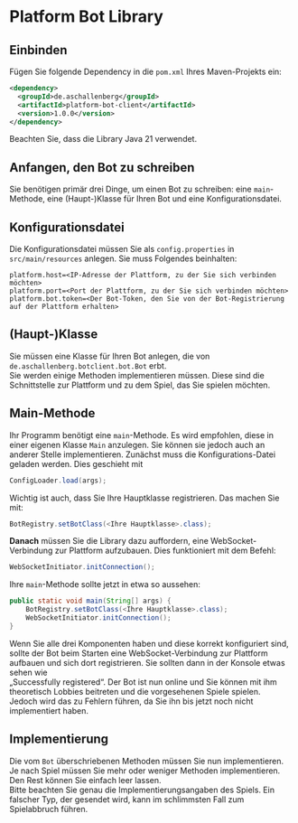 
# Platform Bot Library

## Einbinden  
Fügen Sie folgende Dependency in die `pom.xml` Ihres Maven-Projekts ein:

```xml
<dependency>
  <groupId>de.aschallenberg</groupId>
  <artifactId>platform-bot-client</artifactId>
  <version>1.0.0</version>
</dependency>
```

Beachten Sie, dass die Library Java 21 verwendet.

## Anfangen, den Bot zu schreiben

Sie benötigen primär drei Dinge, um einen Bot zu schreiben: eine `main`-Methode, eine (Haupt-)Klasse für Ihren Bot und eine Konfigurationsdatei.

## Konfigurationsdatei  
Die Konfigurationsdatei müssen Sie als `config.properties` in `src/main/resources` anlegen. Sie muss Folgendes beinhalten:

```
platform.host=<IP-Adresse der Plattform, zu der Sie sich verbinden möchten>
platform.port=<Port der Plattform, zu der Sie sich verbinden möchten>
platform.bot.token=<Der Bot-Token, den Sie von der Bot-Registrierung auf der Plattform erhalten>
```

## (Haupt-)Klasse  
Sie müssen eine Klasse für Ihren Bot anlegen, die von `de.aschallenberg.botclient.bot.Bot` erbt.  
Sie werden einige Methoden implementieren müssen. Diese sind die Schnittstelle zur Plattform und zu dem Spiel, das Sie spielen möchten.

## Main-Methode  
Ihr Programm benötigt eine `main`-Methode. Es wird empfohlen, diese in einer eigenen Klasse `Main` anzulegen. Sie können sie jedoch auch an anderer Stelle implementieren. Zunächst muss die Konfigurations-Datei geladen werden. Dies geschieht mit

```java
ConfigLoader.load(args);

```
Wichtig ist auch, dass Sie Ihre Hauptklasse registrieren. Das machen Sie mit:

```java
BotRegistry.setBotClass(<Ihre Hauptklasse>.class);
```

**Danach** müssen Sie die Library dazu auffordern, eine WebSocket-Verbindung zur Plattform aufzubauen. Dies funktioniert mit dem Befehl:

```java
WebSocketInitiator.initConnection();
```

Ihre `main`-Methode sollte jetzt in etwa so aussehen:

```java
public static void main(String[] args) {
    BotRegistry.setBotClass(<Ihre Hauptklasse>.class);
    WebSocketInitiator.initConnection();
}
```

Wenn Sie alle drei Komponenten haben und diese korrekt konfiguriert sind, sollte der Bot beim Starten eine WebSocket-Verbindung zur Plattform aufbauen und sich dort registrieren. Sie sollten dann in der Konsole etwas sehen wie  
„Successfully registered“. Der Bot ist nun online und Sie können mit ihm theoretisch Lobbies beitreten und die vorgesehenen Spiele spielen.  
Jedoch wird das zu Fehlern führen, da Sie ihn bis jetzt noch nicht implementiert haben.

## Implementierung  
Die vom `Bot` überschriebenen Methoden müssen Sie nun implementieren. Je nach Spiel müssen Sie mehr oder weniger Methoden implementieren. Den Rest können Sie einfach leer lassen.  
Bitte beachten Sie genau die Implementierungsangaben des Spiels. Ein falscher Typ, der gesendet wird, kann im schlimmsten Fall zum Spielabbruch führen.
